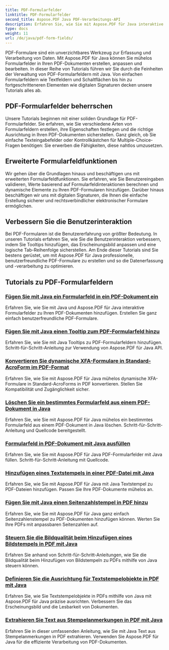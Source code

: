 ```yaml
---
title: PDF-Formularfelder
linktitle: PDF-Formularfelder
second_title: Aspose.PDF Java PDF-Verarbeitungs-API
description: Erfahren Sie, wie Sie mit Aspose.PDF für Java interaktive PDF-Formulare erstellen. Umfassende Tutorials zur effizienten Bearbeitung von Formularfeldern.
type: docs
weight: 11
url: /de/java/pdf-form-fields/
---
```


PDF-Formulare sind ein unverzichtbares Werkzeug zur Erfassung und Verarbeitung von Daten. Mit Aspose.PDF für Java können Sie mühelos Formularfelder in Ihren PDF-Dokumenten erstellen, anpassen und bearbeiten. In dieser Reihe von Tutorials führen wir Sie durch die Feinheiten der Verwaltung von PDF-Formularfeldern mit Java. Von einfachen Formularfeldern wie Textfeldern und Schaltflächen bis hin zu fortgeschritteneren Elementen wie digitalen Signaturen decken unsere Tutorials alles ab.

## PDF-Formularfelder beherrschen

Unsere Tutorials beginnen mit einer soliden Grundlage für PDF-Formularfelder. Sie erfahren, wie Sie verschiedene Arten von Formularfeldern erstellen, ihre Eigenschaften festlegen und die richtige Ausrichtung in Ihren PDF-Dokumenten sicherstellen. Ganz gleich, ob Sie einfache Texteingabefelder oder Kontrollkästchen für Multiple-Choice-Fragen benötigen: Sie erwerben die Fähigkeiten, diese nahtlos umzusetzen.

## Erweiterte Formularfeldfunktionen

Wir gehen über die Grundlagen hinaus und beschäftigen uns mit erweiterten Formularfeldfunktionen. Sie erfahren, wie Sie Benutzereingaben validieren, Werte basierend auf Formularfeldinteraktionen berechnen und dynamische Elemente zu Ihren PDF-Formularen hinzufügen. Darüber hinaus beschäftigen wir uns mit digitalen Signaturen, die Ihnen die einfache Erstellung sicherer und rechtsverbindlicher elektronischer Formulare ermöglichen.

## Verbessern Sie die Benutzerinteraktion

Bei PDF-Formularen ist die Benutzererfahrung von größter Bedeutung. In unseren Tutorials erfahren Sie, wie Sie die Benutzerinteraktion verbessern, indem Sie Tooltips hinzufügen, das Erscheinungsbild anpassen und eine logische Tab-Reihenfolge sicherstellen. Am Ende dieser Tutorials sind Sie bestens gerüstet, um mit Aspose.PDF für Java professionelle, benutzerfreundliche PDF-Formulare zu erstellen und so die Datenerfassung und -verarbeitung zu optimieren.

## Tutorials zu PDF-Formularfeldern
### [Fügen Sie mit Java ein Formularfeld in ein PDF-Dokument ein](./add-form-field-in-pdf-document-using-java/)
Erfahren Sie, wie Sie mit Java und Aspose.PDF für Java interaktive Formularfelder zu Ihren PDF-Dokumenten hinzufügen. Erstellen Sie ganz einfach benutzerfreundliche PDF-Formulare.
### [Fügen Sie mit Java einen Tooltip zum PDF-Formularfeld hinzu](./add-tooltip-to-pdf-form-field-with-java/)
Erfahren Sie, wie Sie mit Java Tooltips zu PDF-Formularfeldern hinzufügen. Schritt-für-Schritt-Anleitung zur Verwendung von Aspose.PDF für Java API.
### [Konvertieren Sie dynamische XFA-Formulare in Standard-AcroForm im PDF-Format](./convert-dynamic-xfa-form-to-standard-acroform-in-pdf/)
Erfahren Sie, wie Sie mit Aspose.PDF für Java mühelos dynamische XFA-Formulare in Standard-AcroForms in PDF konvertieren. Stellen Sie Kompatibilität und Zugänglichkeit sicher.
### [Löschen Sie ein bestimmtes Formularfeld aus einem PDF-Dokument in Java](./delete-particular-form-field-from-pdf-document-in-java/)
Erfahren Sie, wie Sie mit Aspose.PDF für Java mühelos ein bestimmtes Formularfeld aus einem PDF-Dokument in Java löschen. Schritt-für-Schritt-Anleitung und Quellcode bereitgestellt.
### [Formularfeld in PDF-Dokument mit Java ausfüllen](./fill-form-field-in-pdf-document-with-java/)
Erfahren Sie, wie Sie mit Aspose.PDF für Java PDF-Formularfelder mit Java füllen. Schritt-für-Schritt-Anleitung mit Quellcode.
### [Hinzufügen eines Textstempels in einer PDF-Datei mit Java](./adding-text-stamp-in-pdf-file-using-java/)
Erfahren Sie, wie Sie mit Aspose.PDF für Java mit Java Textstempel zu PDF-Dateien hinzufügen. Passen Sie Ihre PDF-Dokumente mühelos an.
### [Fügen Sie mit Java einen Seitenzahlstempel in PDF hinzu](./add-page-number-stamp-in-pdf-using-java/)
Erfahren Sie, wie Sie mit Aspose.PDF für Java ganz einfach Seitenzahlenstempel zu PDF-Dokumenten hinzufügen können. Werten Sie Ihre PDFs mit anpassbaren Seitenzahlen auf.
### [Steuern Sie die Bildqualität beim Hinzufügen eines Bildstempels in PDF mit Java](./control-image-quality-when-adding-image-stamp-in-pdf-using-java/)
Erfahren Sie anhand von Schritt-für-Schritt-Anleitungen, wie Sie die Bildqualität beim Hinzufügen von Bildstempeln zu PDFs mithilfe von Java steuern können.
### [Definieren Sie die Ausrichtung für Textstempelobjekte in PDF mit Java](./define-alignment-for-text-stamp-object-in-pdf-using-java/)
Erfahren Sie, wie Sie Textstempelobjekte in PDFs mithilfe von Java mit Aspose.PDF für Java präzise ausrichten. Verbessern Sie das Erscheinungsbild und die Lesbarkeit von Dokumenten.
### [Extrahieren Sie Text aus Stempelanmerkungen in PDF mit Java](./extract-text-from-stamp-annotation-in-pdf-using-java/)
Erfahren Sie in dieser umfassenden Anleitung, wie Sie mit Java Text aus Stempelanmerkungen in PDF extrahieren. Verwenden Sie Aspose.PDF für Java für die effiziente Verarbeitung von PDF-Dokumenten.